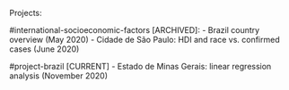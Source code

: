 Projects:

#international-socioeconomic-factors [ARCHIVED]:
    - Brazil country overview (May 2020)
    - Cidade de São Paulo: HDI and race vs. confirmed cases (June 2020)

#project-brazil [CURRENT]
    - Estado de Minas Gerais: linear regression analysis (November 2020)
